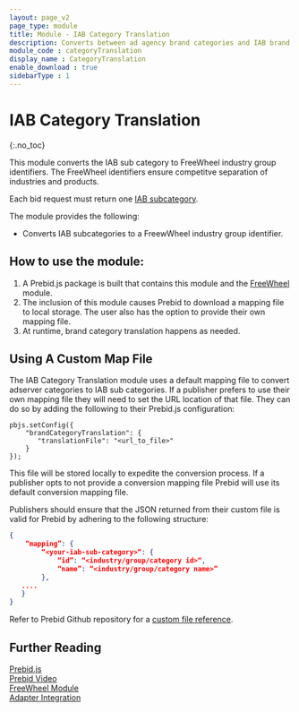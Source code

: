 ```yaml
---
layout: page_v2
page_type: module
title: Module - IAB Category Translation
description: Converts between ad agency brand categories and IAB brand categories.
module_code : categoryTranslation
display_name : CategoryTranslation
enable_download : true
sidebarType : 1
---
```


# IAB Category Translation

{:.no_toc}

This module converts the IAB sub category to FreeWheel industry group identifiers. The FreeWheel identifiers ensure competitve separation of industries and products. 

Each bid request must return one [IAB subcategory](https://support.aerserv.com/hc/en-us/articles/207148516-List-of-IAB-Categories).

The module provides the following: 

- Converts IAB subcategories to a FreewWheel industry group identifier.

## How to use the module:

1. A Prebid.js package is built that contains this module and the [FreeWheel](/dev-docs/modules/freewheel.html) module.  
2. The inclusion of this module causes Prebid to download a mapping file to local storage. The user also has the option to provide their own mapping file. 
3. At runtime, brand category translation happens as needed. 


## Using A Custom Map File
The IAB Category Translation module uses a default mapping file to convert adserver categories to IAB sub categories. If a publisher prefers to use their own mapping file they will need to set the URL location of that file. They can do so by adding the following to their Prebid.js configuration: 

```
pbjs.setConfig({
    "brandCategoryTranslation": {
       "translationFile": "<url_to_file>"
    }
});
```

This file will be stored locally to expedite the conversion process. If a publisher opts to not provide a conversion mapping file Prebid will use its default conversion mapping file. 

Publishers should ensure that the JSON returned from their custom file is valid for Prebid by adhering to the following structure: 

```JSON
{
    “mapping”: {
        “<your-iab-sub-category>“: {
            “id”: “<industry/group/category id>“,
            “name”: “<industry/group/category name>”
        },
   ....
   }
}
```

Refer to Prebid Github repository for a [custom file reference](https://github.com/prebid/category-mapping-file).


## Further Reading

[Prebid.js](/dev-docs/getting-started.html)   
[Prebid Video](/prebid-video/video-overview.html)  
[FreeWheel Module](/dev-docs/modules/freewheel.html)  
[Adapter Integration](/dev-docs/bidder-adaptor.html)








